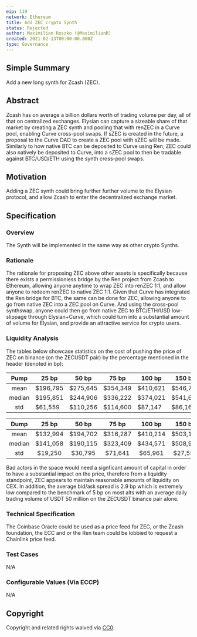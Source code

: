 ```yaml
---
eip: 119
network: Ethereum
title: Add ZEC crypto Synth
status: Rejected
author: Maximilian Roszko (@MaximilianR)
created: 2021-02-13T00:00:00.000Z
type: Governance
---
```


<!--You can leave these HTML comments in your merged EIP and delete the visible duplicate text guides, they will not appear and may be helpful to refer to if you edit it again. This is the suggested template for new EIPs. Note that an EIP number will be assigned by an editor. When opening a pull request to submit your EIP, please use an abbreviated title in the filename, `eip-draft_title_abbrev.md`. The title should be 44 characters or less.-->

## Simple Summary
<!--"If you can't explain it simply, you don't understand it well enough." Simply describe the outcome the proposed changes intends to achieve. This should be non-technical and accessible to a casual community member.-->

Add a new long synth for Zcash (ZEC).

## Abstract
<!--A short (~200 word) description of the proposed change, the abstract should clearly describe the proposed change. This is what *will* be done if the EIP is implemented, not *why* it should be done or *how* it will be done. If the EIP proposes deploying a new contract, write, "we propose to deploy a new contract that will do x".-->

Zcash has on average a billion dollars worth of trading volume per day, all of that on centralized exchanges. Elysian can capture a sizeable share of that market by creating a ZEC synth and pooling that with renZEC in a Curve pool, enabling Curve cross-pool swaps. If sZEC is created in the future, a proposal to the Curve DAO to create a ZEC pool with sZEC will be made. Similarly to how native BTC can be deposited to Curve using Ren, ZEC could also natively be deposited to Curve, into a sZEC pool to then be tradable against BTC/USD/ETH using the synth cross-pool swaps.


## Motivation
<!--This is the problem statement. This is the *why* of the EIP. It should clearly explain *why* the current state of the protocol is inadequate.  It is critical that you explain *why* the change is needed, if the EIP proposes changing how something is calculated, you must address *why* the current calculation is innaccurate or wrong. This is not the place to describe how the EIP will address the issue!-->

Adding a ZEC synth could bring further further volume to the Elysian protocol, and allow Zcash to enter the decentralized exchange market.


## Specification
<!--The specification should describe the syntax and semantics of any new feature, there are five sections
1. Overview
2. Rationale
3. Technical Specification
4. Test Cases
5. Configurable Values
-->

### Overview
<!--This is a high level overview of *how* the EIP will solve the problem. The overview should clearly describe how the new feature will be implemented.-->
The Synth will be implemented in the same way as other crypto Synths.

### Rationale
<!--This is where you explain the reasoning behind how you propose to solve the problem. Why did you propose to implement the change in this way, what were the considerations and trade-offs. The rationale fleshes out what motivated the design and why particular design decisions were made. It should describe alternate designs that were considered and related work. The rationale may also provide evidence of consensus within the community, and should discuss important objections or concerns raised during discussion.-->
The rationale for proposing ZEC above other assets is specifically because there exists a permissionless bridge by the Ren project from Zcash to Ethereum, allowing anyone anytime to wrap ZEC into renZEC 1:1, and allow anyone to redeem renZEC to native ZEC 1:1. Given that Curve has integrated the Ren bridge for BTC, the same can be done for ZEC, allowing anyone to go from native ZEC into a ZEC pool on Curve. And using the cross-pool synthswap, anyone could then go from native ZEC to BTC/ETH/USD low-slippage through Elysian+Curve, which could turn into a substantial amount of volume for Elysian, and provide an attractive service for crypto users.

### Liquidity Analysis

The tables below showcase statistics on the cost of pushing the price of ZEC on binance (on the ZECUSDT pair) by the percentage mentioned in the header (denoted in bp):  

|  Pump  	| 25 bp    	| 50 bp    	| 75 bp    	| 100 bp   	| 150 bp   	| 200 bp   	| 400 bp   	| 600 bp     	| 800 bp     	| 1000 bp    	|
|:------:	|----------	|----------	|----------	|----------	|----------	|----------	|----------	|------------	|------------	|------------	|
|  mean  	| $196,795 	| $275,645 	| $354,349 	| $410,621 	| $546,730 	| $616,651 	| $945,025 	| $1,219,954 	| $1,567,042 	| $1,853,732 	|
| median 	| $195,851 	| $244,906 	| $336,222 	| $374,021 	| $541,698 	| $607,510 	| $992,823 	| $1,340,671 	| $1,549,769 	| $1,806,428 	|
|   std  	| $61,559  	| $110,256 	| $114,600 	| $87,147  	| $86,162  	| $67,796  	| $192,825 	| $213,906   	| $308,601   	| $248,518   	|


|  Dump  	|   25 bp  	|   50 bp  	|   75 bp  	|  100 bp  	|  150 bp  	|  200 bp  	|  400 bp  	|  600 bp  	|  800 bp  	|  1000 bp 	|
|:------:	|:--------:	|:--------:	|:--------:	|:--------:	|:--------:	|:--------:	|:--------:	|:--------:	|:--------:	|:--------:	|
|  mean  	| $132,994 	| $194,702 	| $316,287 	| $410,214 	| $503,143 	| $554,849 	| $699,116 	| $791,063 	| $904,981 	| $972,623 	|
| median 	| $141,058 	| $190,115 	| $323,409 	| $434,571 	| $508,997 	| $544,489 	| $678,181 	| $766,982 	| $895,910 	| $953,081 	|
|   std  	| $19,250  	| $30,795  	| $71,641  	| $65,961  	| $27,555  	| $24,443  	| $88,667  	| $84,747  	| $62,588  	| $70,198  	|

 Bad actors in the space would need a signficant amount of capital in order to have a substantial impact on the price, therefore from a liquidity standpoint, ZEC appears to maintain reasonable amounts of liquidity on CEX. In addition, the average bid/ask spread is 2.9 bp which is extremely low compared to the benchmark of 5 bp on most alts with an average daily trading volume of USDT 50 million on the ZECUSDT binance pair alone.   


### Technical Specification
<!--The technical specification should outline the public API of the changes proposed. That is, changes to any of the interfaces Elysian currently exposes or the creations of new ones.-->
The Coinbase Oracle could be used as a price feed for ZEC, or the Zcash foundation, the ECC and or the Ren team could be lobbied to request a Chainlink price feed.

### Test Cases
<!--Test cases for an implementation are mandatory for EIPs but can be included with the implementation..-->
N/A

### Configurable Values (Via ECCP)
<!--Please list all values configurable via ECCP under this implementation.-->
N/A

## Copyright
Copyright and related rights waived via [CC0](https://creativecommons.org/publicdomain/zero/1.0/).